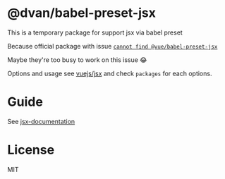 # @dvan/babel-preset-jsx

This is a temporary package for support jsx via babel preset

Because official package with issue [`cannot find @vue/babel-preset-jsx`](https://github.com/vuejs/jsx/issues/12)

Maybe they're too busy to work on this issue 😂

Options and usage see [vuejs/jsx](https://github.com/vuejs/jsx) and check `packages` for each options.

# Guide

See [jsx-documentation](https://dvan.js.org/guide/advanced/jsx.html)

# License

MIT